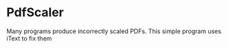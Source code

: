 # PdfScaler
Many programs produce incorrectly scaled PDFs. This simple program uses iText to fix them
